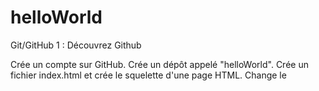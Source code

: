# helloWorld

Git/GitHub 1 : Découvrez Github

Crée un compte sur GitHub.
Crée un dépôt appelé "helloWorld".
Crée un fichier index.html et crée le squelette d'une page HTML.
Change le <title> dans index.html et fais un commit avec une description (in english please) décrivant le changement (par exemple: Changed title).
Ajoute un <h1> dans le <body> à l'intérieur de «index.html» et fais un commit avec une description décrivant le changement.
Ajoute un <h2> dans le <body> à l'intérieur de index.html et fais un commit avec une description décrivant le changement.
Partage le lien vers ton dépôt comme solution à ce défi.
